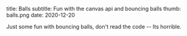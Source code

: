 title: Balls
subtitle: Fun with the canvas api and bouncing balls
thumb: balls.png
date: 2020-12-20


<canvas id="canvas" width=800 height=500 style="background: gray;"></canvas>

<script src="/js/ballbounce/balls.js"></script>

Just some fun with bouncing balls, don't read the code -- Its horrible.
